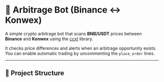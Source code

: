 
# 🚀 Arbitrage Bot (Binance ↔ Konwex)

A simple crypto arbitrage bot that scans **BNB/USDT** prices between **Binance** and **Konwex** using the [ccxt](https://github.com/ccxt/ccxt) library.  

It checks price differences and alerts when an arbitrage opportunity exists.  
You can enable automatic trading by uncommenting the `place_order` lines.

---

## 📂 Project Structure
